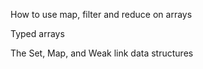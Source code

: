How to use map, filter and reduce on arrays

Typed arrays

The Set, Map, and Weak link data structures
